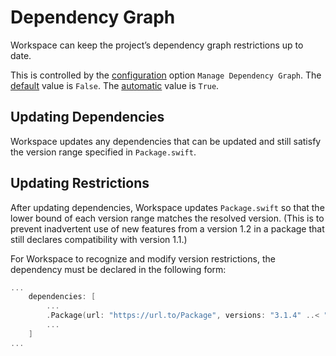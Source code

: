 <!--
 Dependency Graph.md

 This source file is part of the Workspace open source project.
 https://github.com/SDGGiesbrecht/Workspace

 Copyright ©2017 Jeremy David Giesbrecht and the Workspace project contributors.

 Soli Deo gloria.

 Licensed under the Apache Licence, Version 2.0.
 See http://www.apache.org/licenses/LICENSE-2.0 for licence information.
 -->

# Dependency Graph

Workspace can keep the project’s dependency graph restrictions up to date.

This is controlled by the [configuration](Configuring%20Workspace.md) option `Manage Dependency Graph`. The [default](Responsibilities.md#default-vs-automatic) value is `False`. The [automatic](Responsibilities.md#default-vs-automatic) value is `True`.

## Updating Dependencies

Workspace updates any dependencies that can be updated and still satisfy the version range specified in `Package.swift`.

## Updating Restrictions

After updating dependencies, Workspace updates `Package.swift` so that the lower bound of each version range matches the resolved version. (This is to prevent inadvertent use of new features from a version 1.2 in a package that still declares compatibility with version 1.1.)

For Workspace to recognize and modify version restrictions, the dependency must be declared in the following form:

```swift
...
    dependencies: [
        ...
        .Package(url: "https://url.to/Package", versions: "3.1.4" ..< "4.0.0"),
        ...
    ]
...
```
